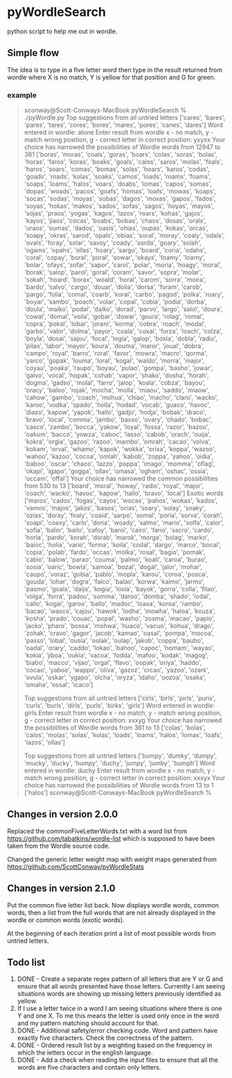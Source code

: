 # pyWordleSearch
python script to help me out in wordle.

## Simple flow

The idea is to type in a five letter word then type in the result returned from wordle where X is no match, Y is yellow for that position and G for green. 

### example

>sconway@Scott-Conways-MacBook pyWordleSearch % ./pyWordle.py
>Top suggestions from all untried letters
>['cares', 'bares', 'pares', 'tares', 'cores', 'bores', 'mares', 'pores', 'canes', 'dares']
>Word entered in wordle: atone
>Enter result from wordle x - no match, y - match wrong position, g - correct letter in correct position: yxyxx
>Your choice has narrowed the possibilities of Wordle words from 12947 to 361
>['boras', 'moras', 'coals', 'goras', 'boars', 'colas', 'soras', 'bolas', 'horas', 'faros', 'koras', 'boaks', 'goals', 'calos', 'saros', 'molas', 'foals', 'haros', 'soars', 'comas', 'bomas', 'solas', 'hoars', 'karos', 'codas', 'goads', 'roads', 'kolas', 'soaks', 'camos', 'loads', 'roams', 'foams', 'soaps', 'loams', 'halos', 'voars', 'doabs', 'lomas', 'capos', 'somas', 'dopas', 'woads', 'pacos', 'goafs', 'homas', 'loafs', 'mowas', 'koaps', 'socas', 'sodas', 'moyas', 'sobas', 'dagos', 'moxas', 'gapos', 'fados', 'soyas', 'hokas', 'makos', 'sados', 'sofas', 'sagos', 'hoyas', 'mayos', 'sojas', 'praos', 'yogas', 'kagos', 'lazos', 'roars', 'kohas', 'gajos', 'kayos', 'jiaos', 'cocas', 'boabs', 'bobas', 'chaos', 'dosas', 'orals', 'uraos', 'oumas', 'dados', 'oasis', 'ohias', 'oupas', 'kokas', 'orcas', 'soapy', 'okras', 'sarod', 'opals', 'obias', 'soral', 'moray', 'coaly', 'odals', 'ovals', 'foray', 'solar', 'savoy', 'coady', 'sorda', 'goary', 'solah', 'ogams', 'opahs', 'ollas', 'hoary', 'sargo', 'board', 'coria', 'odahs', 'coral', 'copay', 'boral', 'poral', 'sowar', 'okays', 'foamy', 'loamy', 'bolar', 'ofays', 'sofar', 'sapor', 'carol', 'polar', 'moria', 'hoagy', 'moral', 'borak', 'salop', 'parol', 'goral', 'coram', 'savor', 'sopra', 'molar', 'sokah', 'hoard', 'borax', 'woald', 'horal', 'carom', 'sorra', 'moira', 'bardo', 'salvo', 'cargo', 'douar', 'dolia', 'dorsa', 'foram', 'carob', 'pargo', 'folia', 'comal', 'coarb', 'korai', 'carbo', 'pagod', 'polka', 'roary', 'boyar', 'sambo', 'poach', 'volar', 'copal', 'cobia', 'podia', 'dorba', 'doula', 'maiko', 'podal', 'daiko', 'dorad', 'parvo', 'largo', 'salol', 'doura', 'cowal', 'domal', 'voila', 'gobar', 'dowar', 'goura', 'rolag', 'romal', 'copra', 'pokal', 'lobar', 'joram', 'korma', 'cobra', 'roach', 'modal', 'garbo', 'valor', 'dolma', 'payor', 'coala', 'coxal', 'forza', 'loach', 'colza', 'boyla', 'dosai', 'sajou', 'focal', 'logia', 'galop', 'boxla', 'dobla', 'radio', 'pilao', 'labor', 'mayor', 'koura', 'douma', 'maror', 'joual', 'dobra', 'campo', 'royal', 'barro', 'roral', 'favor', 'mowra', 'macro', 'qorma', 'yarco', 'gopak', 'louma', 'loral', 'kogal', 'waldo', 'morra', 'major', 'coyau', 'poaka', 'raupo', 'boyau', 'pulao', 'gompa', 'basho', 'jowar', 'galvo', 'vocal', 'hopak', 'cohab', 'vapor', 'shako', 'dosha', 'horah', 'dogma', 'gadso', 'molal', 'farro', 'jalop', 'koala', 'cobza', 'bayou', 'oracy', 'baloo', 'rojak', 'mocha', 'molla', 'miaou', 'saddo', 'miaow', 'cahow', 'gambo', 'coach', 'mohua', 'chiao', 'macho', 'claro', 'wacko', 'karoo', 'vodka', 'spado', 'holla', 'hodad', 'vocab', 'guaco', 'havoc', 'diazo', 'kapow', 'yapok', 'hallo', 'gadjo', 'hodja', 'bobak', 'draco', 'bravo', 'local', 'comma', 'jambo', 'basso', 'ovary', 'chado', 'bobac', 'casco', 'zambo', 'bocca', 'yakow', 'loyal', 'fossa', 'razor', 'bazoo', 'oakum', 'bacco', 'yowza', 'caboc', 'lasso', 'cabob', 'orach', 'ouija', 'kokra', 'orgia', 'gazoo', 'razoo', 'mambo', 'omrah', 'cacao', 'volva', 'kokam', 'orval', 'whamo', 'kapok', 'wokka', 'orixa', 'koppa', 'wazoo', 'wahoo', 'kazoo', 'cocoa', 'omlah', 'kabob', 'zoppa', 'yahoo', 'oidia', 'baboo', 'oscar', 'chaco', 'lazzo', 'poppa', 'imago', 'momma', 'oflag', 'okapi', 'igapo', 'gogga', 'ollav', 'omasa', 'ogham', 'oshac', 'ossia', 'occam', 'offal']
>Your choice has narrowed the common possibilities from 530 to 13
>['board', 'moral', 'howay', 'radio', 'royal', 'major', 'coach', 'wacko', 'havoc', 'kapow', 'hallo', 'bravo', 'local']
>Exotic words
>['maros', 'cados', 'fogas', 'cayos', 'wocas', 'pahos', 'wokas', 'kados', 'vamos', 'majos', 'jakos', 'basos', 'orias', 'soary', 'solay', 'soaky', 'ozias', 'doray', 'foaly', 'coaid', 'sarpo', 'somal', 'poria', 'sorva', 'corah', 'soapi', 'coaxy', 'carlo', 'doria', 'woady', 'salmo', 'mario', 'solfa', 'calor', 'sofia', 'balor', 'bailo', 'cafoy', 'baroi', 'cairo', 'fario', 'sacro', 'cardo', 'horla', 'pardo', 'korah', 'dorab', 'marok', 'morga', 'bolag', 'marko', 'baioc', 'holia', 'vario', 'forma', 'koila', 'codal', 'dargo', 'marco', 'bocal', 'copia', 'polab', 'fardo', 'occas', 'molka', 'rosal', 'bagio', 'pomak', 'cabio', 'balow', 'parao', 'couma', 'palmo', 'koali', 'caroa', 'burao', 'sosia', 'oaric', 'bowla', 'samoa', 'bozal', 'dogal', 'jalor', 'mohar', 'caupo', 'voraz', 'gobia', 'pablo', 'mopla', 'karou', 'coroa', 'posca', 'gouda', 'lohar', 'dogra', 'falco', 'balao', 'korwa', 'kaimo', 'jarmo', 'pasmo', 'goala', 'daijo', 'kogia', 'loxia', 'bayok', 'gorra', 'colla', 'filao', 'volga', 'forra', 'padou', 'somma', 'daroo', 'domba', 'shado', 'iodal', 'callo', 'kogai', 'garoo', 'ballo', 'madoc', 'loasa', 'koroa', 'rambo', 'bacao', 'wasco', 'cajou', 'hawok', 'lodha', 'mowha', 'haloa', 'kouza', 'kosha', 'prado', 'couac', 'popal', 'washo', 'zosma', 'macao', 'papio', 'jacko', 'pharo', 'bossa', 'mohwa', 'huaco', 'vacuo', 'kohua', 'drago', 'zohak', 'cravo', 'gagor', 'jacob', 'kamao', 'oasal', 'pompa', 'mocoa', 'passo', 'lobal', 'ousia', 'oolak', 'oulap', 'jakob', 'coppa', 'baubo', 'oadal', 'orary', 'caddo', 'lokao', 'bahoo', 'capoc', 'homam', 'wayao', 'kokia', 'jiboa', 'oukia', 'vacoa', 'fodda', 'mafoo', 'kodak', 'magog', 'biabo', 'macco', 'vijao', 'orgal', 'flavo', 'oopak', 'oriya', 'haddo', 'cocao', 'yaboo', 'wappo', 'oliva', 'gazoz', 'crcao', 'yazoo', 'ozark', 'ovula', 'oskar', 'ygapo', 'olcha', 'oryza', 'idaho', 'oozoa', 'osaka', 'omaha', 'ossal', 'icaco']
> 
>Top suggestions from all untried letters
>['cirls', 'birls', 'pirls', 'puris', 'curls', 'burls', 'dirls', 'purls', 'birks', 'girls']
>Word entered in wordle: girls
>Enter result from wordle x - no match, y - match wrong position, g - correct letter in correct position: xxxyg
>Your choice has narrowed the possibilities of Wordle words from 361 to 13
>['colas', 'bolas', 'calos', 'molas', 'solas', 'kolas', 'loads', 'loams', 'halos', 'lomas', 'loafs', 'lazos', 'ollas']
>
>Top suggestions from all untried letters
>['bumpy', 'dumky', 'dumpy', 'mucky', 'ducky', 'humpy', 'duchy', 'jumpy', 'jumby', 'bumph']
>Word entered in wordle: duchy
>Enter result from wordle x - no match, y - match wrong position, g - correct letter in correct position: xxxyx
>Your choice has narrowed the possibilities of Wordle words from 13 to 1
>['halos']
>sconway@Scott-Conways-MacBook pyWordleSearch %  
>

## Changes in version 2.0.0

Replaced the commonFiveLetterWords.txt with a word list from https://github.com/tabatkins/wordle-list which is supposed
to have been taken from the Wordle source code.

Changed the generic letter weight map with weight maps generated from https://github.com/ScottConway/pyWordleStats

## Changes in version 2.1.0

Put the common five letter list back.  Now displays wordle words, common words, then a list from the full words that
are not already displayed in the wordle or common words (exotic words).

At the beginning of each iteration print a list of most possible words from untried letters. 

## Todo list

1. DONE - Create a separate regex pattern of all letters that are Y or G and ensure that all words presented have those letters.  Currently I am seeing situations words are showing up missing letters previously identified as yellow. 
2. If I use a letter twice in a word I am seeing situations where there is one Y and one X.   To me this means the letter is used only once in the word and my pattern matching should account for that. 
3. DONE - Additional safety/error checking code.  Word and pattern have exactly five characters.  Check the correctness of the pattern.
4. DONE - Ordered result list by a weighting based on the frequency in which the letters occur in the english language. 
5. DONE - Add a check when reading the input files to ensure that all the words are five characters and contain only letters. 